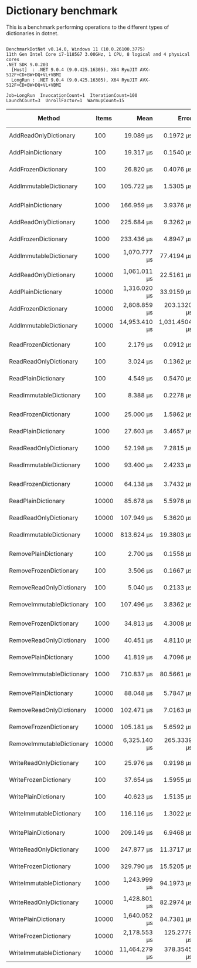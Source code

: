 # Dictionary benchmark

This is a benchmark performing operations to the different types of dictionaries in dotnet.

```

BenchmarkDotNet v0.14.0, Windows 11 (10.0.26100.3775)
11th Gen Intel Core i7-1185G7 3.00GHz, 1 CPU, 8 logical and 4 physical cores
.NET SDK 9.0.203
  [Host]  : .NET 9.0.4 (9.0.425.16305), X64 RyuJIT AVX-512F+CD+BW+DQ+VL+VBMI
  LongRun : .NET 9.0.4 (9.0.425.16305), X64 RyuJIT AVX-512F+CD+BW+DQ+VL+VBMI

Job=LongRun  InvocationCount=1  IterationCount=100  
LaunchCount=3  UnrollFactor=1  WarmupCount=15  

```
| Method                    | Items | Mean          | Error         | StdDev        | StdErr      | Min          | Max           | Op/s       | Ratio | Gen0      | Gen1      | Allocated  | Alloc Ratio |
|-------------------------- |------ |--------------:|--------------:|--------------:|------------:|-------------:|--------------:|-----------:|------:|----------:|----------:|-----------:|------------:|
| AddReadOnlyDictionary     | 100   |     19.089 μs |     0.1972 μs |     0.9495 μs |   0.0592 μs |    17.600 μs |     22.800 μs |  52,384.83 |  0.99 |         - |         - |    17024 B |        1.00 |
| AddPlainDictionary        | 100   |     19.317 μs |     0.1540 μs |     0.7400 μs |   0.0463 μs |    18.000 μs |     22.400 μs |  51,767.37 |  1.00 |         - |         - |    16984 B |        1.00 |
| AddFrozenDictionary       | 100   |     26.820 μs |     0.4076 μs |     2.0092 μs |   0.1225 μs |    24.200 μs |     33.500 μs |  37,285.50 |  1.39 |         - |         - |    26160 B |        1.54 |
| AddImmutableDictionary    | 100   |    105.722 μs |     1.5305 μs |     7.6441 μs |   0.4601 μs |    97.700 μs |    141.850 μs |   9,458.76 |  5.48 |         - |         - |    69432 B |        4.09 |
|                           |       |               |               |               |             |              |               |            |       |           |           |            |             |
| AddPlainDictionary        | 1000  |    166.959 μs |     3.9376 μs |    19.2994 μs |   1.1833 μs |   148.400 μs |    240.800 μs |   5,989.48 |  1.01 |         - |         - |   162016 B |        1.00 |
| AddReadOnlyDictionary     | 1000  |    225.684 μs |     9.3262 μs |    47.4351 μs |   2.8049 μs |   152.500 μs |    408.650 μs |   4,430.98 |  1.37 |         - |         - |   162056 B |        1.00 |
| AddFrozenDictionary       | 1000  |    233.436 μs |     4.8947 μs |    24.3561 μs |   1.4714 μs |   164.100 μs |    315.300 μs |   4,283.82 |  1.41 |         - |         - |   250536 B |        1.55 |
| AddImmutableDictionary    | 1000  |  1,070.777 μs |    77.4194 μs |   380.1808 μs |  23.2667 μs |   615.300 μs |  2,346.100 μs |     933.90 |  6.49 |         - |         - |   902296 B |        5.57 |
|                           |       |               |               |               |             |              |               |            |       |           |           |            |             |
| AddReadOnlyDictionary     | 10000 |  1,061.011 μs |    22.5161 μs |   110.3572 μs |   6.7664 μs |   909.700 μs |  1,658.100 μs |     942.50 |  0.82 |         - |         - |  1549376 B |        1.00 |
| AddPlainDictionary        | 10000 |  1,316.020 μs |    33.9159 μs |   164.3022 μs |  10.1896 μs | 1,031.500 μs |  1,942.800 μs |     759.87 |  1.01 |         - |         - |  1549336 B |        1.00 |
| AddFrozenDictionary       | 10000 |  2,808.859 μs |   203.1320 μs | 1,053.2588 μs |  61.1163 μs | 1,772.400 μs |  7,118.500 μs |     356.02 |  2.16 |         - |         - |  2458192 B |        1.59 |
| AddImmutableDictionary    | 10000 | 14,953.410 μs | 1,031.4504 μs | 5,255.5093 μs | 310.2229 μs | 7,548.100 μs | 26,635.000 μs |      66.87 | 11.52 | 1000.0000 | 1000.0000 | 11190664 B |        7.22 |
|                           |       |               |               |               |             |              |               |            |       |           |           |            |             |
| ReadFrozenDictionary      | 100   |      2.179 μs |     0.0912 μs |     0.4702 μs |   0.0274 μs |     1.500 μs |      3.700 μs | 458,873.11 |  0.62 |         - |         - |      736 B |        1.00 |
| ReadReadOnlyDictionary    | 100   |      3.024 μs |     0.1362 μs |     0.7037 μs |   0.0410 μs |     2.100 μs |      5.400 μs | 330,643.35 |  0.85 |         - |         - |      736 B |        1.00 |
| ReadPlainDictionary       | 100   |      4.549 μs |     0.5470 μs |     2.7871 μs |   0.1645 μs |     1.800 μs |     16.700 μs | 219,805.47 |  1.29 |         - |         - |      736 B |        1.00 |
| ReadImmutableDictionary   | 100   |      8.388 μs |     0.2278 μs |     1.1731 μs |   0.0685 μs |     6.200 μs |     11.950 μs | 119,217.15 |  2.37 |         - |         - |      736 B |        1.00 |
|                           |       |               |               |               |             |              |               |            |       |           |           |            |             |
| ReadFrozenDictionary      | 1000  |     25.000 μs |     1.5862 μs |     7.8193 μs |   0.4768 μs |    15.100 μs |     53.500 μs |  40,000.59 |  1.16 |         - |         - |      736 B |        1.00 |
| ReadPlainDictionary       | 1000  |     27.603 μs |     3.4657 μs |    17.2132 μs |   1.0418 μs |    14.100 μs |     75.600 μs |  36,227.56 |  1.28 |         - |         - |      736 B |        1.00 |
| ReadReadOnlyDictionary    | 1000  |     52.198 μs |     7.2815 μs |    36.7030 μs |   2.1895 μs |    18.200 μs |    166.100 μs |  19,157.87 |  2.43 |         - |         - |      736 B |        1.00 |
| ReadImmutableDictionary   | 1000  |     93.400 μs |     2.4233 μs |    11.9684 μs |   0.7284 μs |    61.400 μs |    120.100 μs |  10,706.68 |  4.35 |         - |         - |      736 B |        1.00 |
|                           |       |               |               |               |             |              |               |            |       |           |           |            |             |
| ReadFrozenDictionary      | 10000 |     64.138 μs |     3.7432 μs |    18.7302 μs |   1.1254 μs |    38.200 μs |    129.300 μs |  15,591.40 |  0.81 |         - |         - |      736 B |       11.50 |
| ReadPlainDictionary       | 10000 |     85.678 μs |     5.5978 μs |    26.8499 μs |   1.6814 μs |    53.100 μs |    188.000 μs |  11,671.60 |  1.08 |         - |         - |       64 B |        1.00 |
| ReadReadOnlyDictionary    | 10000 |    107.949 μs |     5.3620 μs |    25.3025 μs |   1.6100 μs |    77.200 μs |    180.100 μs |   9,263.67 |  1.36 |         - |         - |      736 B |       11.50 |
| ReadImmutableDictionary   | 10000 |    813.624 μs |    19.3803 μs |    98.7478 μs |   5.8289 μs |   643.300 μs |  1,065.850 μs |   1,229.07 | 10.29 |         - |         - |      448 B |        7.00 |
|                           |       |               |               |               |             |              |               |            |       |           |           |            |             |
| RemovePlainDictionary     | 100   |      2.700 μs |     0.1558 μs |     0.8036 μs |   0.0469 μs |     1.650 μs |      6.000 μs | 370,370.37 |  1.08 |         - |         - |      736 B |        1.00 |
| RemoveFrozenDictionary    | 100   |      3.506 μs |     0.1667 μs |     0.8539 μs |   0.0501 μs |     2.200 μs |      6.400 μs | 285,236.55 |  1.40 |         - |         - |      736 B |        1.00 |
| RemoveReadOnlyDictionary  | 100   |      5.040 μs |     0.2133 μs |     1.1060 μs |   0.0642 μs |     3.000 μs |      8.000 μs | 198,396.79 |  2.01 |         - |         - |      776 B |        1.05 |
| RemoveImmutableDictionary | 100   |    107.496 μs |     3.8362 μs |    19.2661 μs |   1.1534 μs |    65.300 μs |    174.700 μs |   9,302.70 | 42.94 |         - |         - |    29848 B |       40.55 |
|                           |       |               |               |               |             |              |               |            |       |           |           |            |             |
| RemoveFrozenDictionary    | 1000  |     34.813 μs |     4.3008 μs |    21.4806 μs |   1.2930 μs |    15.800 μs |    100.200 μs |  28,724.87 |  1.13 |         - |         - |      736 B |        1.00 |
| RemoveReadOnlyDictionary  | 1000  |     40.451 μs |     4.8110 μs |    25.0308 μs |   1.4476 μs |    17.600 μs |    125.250 μs |  24,721.57 |  1.31 |         - |         - |      776 B |        1.05 |
| RemovePlainDictionary     | 1000  |     41.819 μs |     4.7096 μs |    24.5451 μs |   1.4171 μs |    18.200 μs |    111.600 μs |  23,912.39 |  1.36 |         - |         - |      736 B |        1.00 |
| RemoveImmutableDictionary | 1000  |    710.837 μs |    80.5661 μs |   418.4598 μs |  24.2407 μs |   272.750 μs |  1,971.200 μs |   1,406.79 | 23.05 |         - |         - |   443704 B |      602.86 |
|                           |       |               |               |               |             |              |               |            |       |           |           |            |             |
| RemovePlainDictionary     | 10000 |     88.048 μs |     5.7847 μs |    29.3168 μs |   1.7396 μs |    43.350 μs |    175.300 μs |  11,357.48 |  1.11 |         - |         - |      736 B |        1.00 |
| RemoveReadOnlyDictionary  | 10000 |    102.471 μs |     7.0163 μs |    35.9402 μs |   2.1105 μs |    51.950 μs |    230.200 μs |   9,758.86 |  1.29 |         - |         - |      776 B |        1.05 |
| RemoveFrozenDictionary    | 10000 |    105.181 μs |     5.6592 μs |    29.0906 μs |   1.7024 μs |    55.600 μs |    196.300 μs |   9,507.44 |  1.32 |         - |         - |      448 B |        0.61 |
| RemoveImmutableDictionary | 10000 |  6,325.140 μs |   265.3339 μs | 1,375.7814 μs |  79.8309 μs | 4,050.950 μs |  9,354.100 μs |     158.10 | 79.47 |         - |         - |  6004152 B |    8,157.82 |
|                           |       |               |               |               |             |              |               |            |       |           |           |            |             |
| WriteReadOnlyDictionary   | 100   |     25.976 μs |     0.9198 μs |     4.5169 μs |   0.2764 μs |    21.600 μs |     45.100 μs |  38,497.58 |  0.67 |         - |         - |    10376 B |        1.00 |
| WriteFrozenDictionary     | 100   |     37.654 μs |     1.5955 μs |     8.1584 μs |   0.4799 μs |    27.300 μs |     67.950 μs |  26,557.62 |  0.97 |         - |         - |    15200 B |        1.47 |
| WritePlainDictionary      | 100   |     40.623 μs |     1.5135 μs |     7.7117 μs |   0.4552 μs |    24.700 μs |     58.400 μs |  24,616.60 |  1.04 |         - |         - |    10336 B |        1.00 |
| WriteImmutableDictionary  | 100   |    116.116 μs |     1.3022 μs |     6.4434 μs |   0.3914 μs |   108.100 μs |    139.500 μs |   8,612.06 |  2.98 |         - |         - |    51456 B |        4.98 |
|                           |       |               |               |               |             |              |               |            |       |           |           |            |             |
| WritePlainDictionary      | 1000  |    209.149 μs |     6.9468 μs |    34.6963 μs |   2.0885 μs |   118.450 μs |    332.800 μs |   4,781.28 |  1.03 |         - |         - |    96736 B |        1.00 |
| WriteReadOnlyDictionary   | 1000  |    247.877 μs |    11.3717 μs |    56.1627 μs |   3.4180 μs |   132.500 μs |    450.300 μs |   4,034.26 |  1.22 |         - |         - |    96776 B |        1.00 |
| WriteFrozenDictionary     | 1000  |    329.790 μs |    15.5205 μs |    79.5018 μs |   4.6685 μs |   193.800 μs |    620.700 μs |   3,032.23 |  1.63 |         - |         - |   143552 B |        1.48 |
| WriteImmutableDictionary  | 1000  |  1,243.999 μs |    94.1973 μs |   472.2143 μs |  28.3215 μs |   695.450 μs |  2,854.700 μs |     803.86 |  6.13 |         - |         - |   711904 B |        7.36 |
|                           |       |               |               |               |             |              |               |            |       |           |           |            |             |
| WriteReadOnlyDictionary   | 10000 |  1,428.801 μs |    82.2974 μs |   423.0393 μs |  24.7565 μs |   873.800 μs |  2,984.600 μs |     699.89 |  0.93 |         - |         - |   960488 B |        1.00 |
| WritePlainDictionary      | 10000 |  1,640.052 μs |    84.7381 μs |   439.3753 μs |  25.4951 μs | 1,125.500 μs |  3,130.300 μs |     609.74 |  1.07 |         - |         - |   960064 B |        1.00 |
| WriteFrozenDictionary     | 10000 |  2,178.553 μs |   125.2779 μs |   646.2222 μs |  37.6884 μs | 1,387.600 μs |  3,860.700 μs |     459.02 |  1.42 |         - |         - |  1408784 B |        1.47 |
| WriteImmutableDictionary  | 10000 | 11,464.279 μs |   378.3545 μs | 1,889.7215 μs | 113.7479 μs | 8,281.650 μs | 18,493.100 μs |      87.23 |  7.45 | 1000.0000 | 1000.0000 |  9273120 B |        9.66 |
